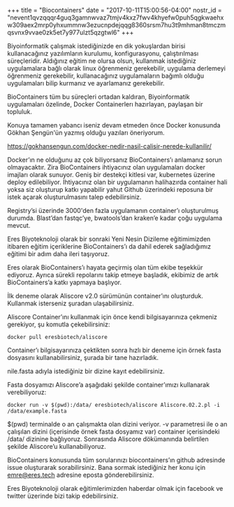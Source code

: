 +++
title = "Biocontainers"
date = "2017-10-11T15:00:56-04:00"
nostr_id = "nevent1qvzqqqr4guq3gamnwvaz7tmjv4kxz7fwv4khyefw0puh5qgkwaehxw309aex2mrp0yhxummnw3ezucnpdejqqg8360srsm7hu3t9mhman8tmczmqsvnx9vvae0zk5et7y977ulzt5qzgtwl6"
+++

Biyoinformatik çalışmak istediğinizde en dik yokuşlardan birisi kullanacağınız yazılımların kurulumu, konfigurasyonu, çalıştırılması süreçleridir. Aldığınız eğitim ne olursa olsun, kullanmak istediğiniz uygulamalara bağlı olarak linux öğrenmeniz gerekebilir, uygulama derlemeyi öğrenmeniz gerekebilir, kullanacağınız uygulamaların bağımlı olduğu uygulamaları bilip kurmanız ve ayarlamanız gerekebilir.

BioContainers tüm bu süreçleri ortadan kaldıran, Biyoinformatik uygulamaları özelinde, Docker Containerlerı hazırlayan, paylaşan bir topluluk.

Konuya tamamen yabancı iseniz devam etmeden önce Docker konusunda Gökhan Şengün'ün yazmış olduğu yazıları öneriyorum.

https://gokhansengun.com/docker-nedir-nasil-calisir-nerede-kullanilir/


Docker’ın ne olduğunu az çok biliyorsanız BioContainers’ı anlamanız sorun olmayacaktır. Zira BioContainers ihtiyacınız olan uygulamaları docker imajları olarak sunuyor. Geniş bir destekçi kitlesi var, kubernetes üzerine deploy edilebiliyor. İhtiyacınız olan bir uygulamanın halihazırda container hali yoksa siz oluşturup katkı yapabilir yahut Github üzerindeki reposuna bir istek açarak oluşturulmasını talep edebilirsiniz.

Registry’si üzerinde 3000'den fazla uygulamanın container’ı oluşturulmuş durumda. Blast’dan fastqc’ye, bwatools’dan kraken’e kadar çoğu uygulama mevcut.

Eres Biyoteknoloji olarak bir sonraki Yeni Nesin Dizileme eğitimimizden itibaren eğitim içeriklerine BioContainers’ı da dahil ederek sağladığımız eğitimi bir adım daha ileri taşıyoruz.

Eres olarak BioContainers’ı hayata geçirmiş olan tüm ekibe teşekkür ediyoruz. Ayrıca sürekli repolarını takip etmeye başladık, ekibimiz de artık BioContainers’a katkı yapmaya başlıyor.

İlk deneme olarak Aliscore v2.0 sürümünün container’ını oluşturduk. Kullanmak isterseniz şuradan ulaşabilirsiniz.

Aliscore Container’ını kullanmak için önce kendi bilgisayarınıza çekmeniz gerekiyor, şu komutla çekebilirsiniz:

```
docker pull eresbiotech/aliscore
```

Container’ı bilgisayarınıza çektikten sonra hızlı bir deneme için örnek fasta dosyasını kullanabilirsiniz, şurada bir tane hazırladık.


nile.fasta adıyla istediğiniz bir dizine kayıt edebilirsiniz. 


Fasta dosyamızı Aliscore’a aşağıdaki şekilde container’ımızı kullanarak verebiliyoruz:

`docker run -v $(pwd):/data/ eresbiotech/aliscore Aliscore.02.2.pl -i /data/example.fasta`

$(pwd) terminalde o an çalışmakta olan dizini veriyor. -v parametresi ile o an çalışılan dizini (içerisinde örnek fasta dosyamız var) container içerisindeki /data/ dizinine bağlıyoruz. Sonrasında Aliscore dökümanında belirtilen şekilde Aliscore’u kullanabiliyoruz.

BioContainers konusunda tüm sorularınızı biocontainers’ın github adresinde issue oluşturarak sorabilirsiniz. Bana sormak istediğiniz her konu için emre@eres.tech adresine eposta gönderebilirsiniz.

Eres Biyoteknoloji olarak eğitimlerimizden haberdar olmak için facebook ve twitter üzerinde bizi takip edebilirsiniz.
